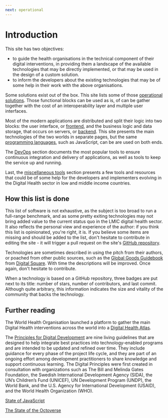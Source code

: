 ```yaml
---
next: operational
---
```


# Introduction

This site has two objectives:

- to guide the health organisations in the technical component of their digital interventions, in providing them a landscape of the available technologies that may be directly implemented, or that may be used in the design of a custom solution.
- to inform the developers about the existing technologies that may be of some help in their work with the above organisations.

Some solutions exist out of the box. This site lists some of those [operational solutions](/operational). Those functional blocks can be used as is, of can be gather together with the cost of an interoperability layer and multiple user interfaces.

Most of the modern applications are distributed and split their logic into two blocks: the user interface, or [frontend](/frontend), and the business logic and data storage, that occurs on servers, or [backend](/backend).
This site presents the main technologies of the two worlds in separate pages, but the same [programming languages](/languages), such as JavaScript, can be are used on both ends.

The [DevOps](/devops) section documents the most popular tools to ensure continuous integration and delivery of applications, as well as tools to keep the service up and running.

Last, the [miscellaneous tools](/tools) section presents a few tools and resources that could be of some help for the developers and implementers evolving in the Digital Health sector in low and middle income countries.

<!-- ## Learn

[freeCodeCamp](https://www.freecodecamp.org/)

[Awesome Roadmaps](https://github.com/orsanawwad/awesome-roadmaps) -->

## How this list is done

This list of software is not exhaustive, as the subject is too broad to run a full-range benchmark, and as some pretty exiting technologies may not bring added value to the current status quo in the LMIC digital health sector. It also reflects the personal view and experience of the author: if you think this list is opinionated, you're right, it is. If you believe some items are missing and should be added to the list, don't hesitate to contribute in editing the site - it will trigger a pull request on the site's [GitHub repository](https://github.com/platyplus/health-oss).

Technologies are sometimes described in using the pitch from their authors, or poached from other public sources, such as the [Global Goods Guidebook](https://digitalsquare.org/resources/2019/9/13/global-goods-guidebook) from [Digital Square](https://digitalsquare.org/). With time the descriptions will be improved. Once again, don't hesitate to contribute.

When a technology is based on a GitHub repository, three badges are put next to its title: number of stars, number of contributors, and last commit. Although quite arbitrary, this information indicates the size and vitality of the community that backs the technology.

## Further reading

The World Health Organisation launched a platform to gather the main Digital Health interventions across the world into a [Digital Health Atlas](https://www.digitalhealthatlas.org/).

The [Principles for Digital Development](https://digitalprinciples.org/) are nine living guidelines that are designed to help integrate best practices into technology-enabled programs and are intended to be updated and refined over time. They include guidance for every phase of the project life cycle, and they are part of an ongoing effort among development practitioners to share knowledge and support continuous learning. The Digital Principles were first created in consultation with organizations such as The Bill and Melinda Gates Foundation, the Swedish International Development Agency (SIDA), the UN’s Children’s Fund (UNICEF), UN Development Program (UNDP), the World Bank, and the U.S. Agency for International Development (USAID), and the World Health Organization (WHO).

[State of JavaScript](https://stateofjs.com/)

[The State of the Octoverse](https://octoverse.github.com/)
